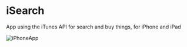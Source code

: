 # iSearch
App using the iTunes API for search and buy things, for iPhone and iPad

![iPhoneApp](/Users/chucky/Desktop/iApp.png "App for iPhone")

